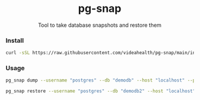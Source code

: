<div align="center">
  <h1>pg-snap</h1>

  <p>
  Tool to take database snapshots and restore them
</a>
  </p>

</div>

### Install

```bash
curl -sSL https://raw.githubusercontent.com/videahealth/pg-snap/main/install.sh | sh
```

### Usage

```bash
pg_snap dump --username "postgres" --db "demodb" --host "localhost" --password "postgres" --skip-tables "test.*,public.Cats,public.Event*"
```

```bash
pg_snap restore --username "postgres" --db "demodb2" --host "localhost" --password "postgres"
```
